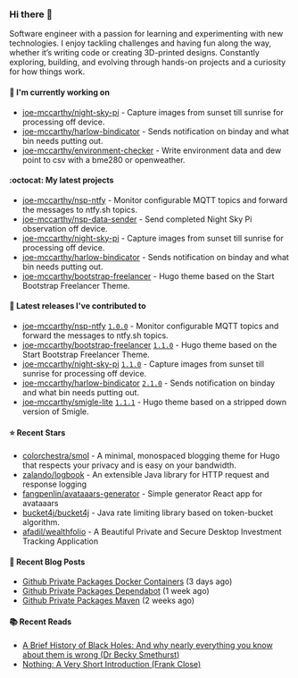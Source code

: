 ### Hi there :wave:

Software engineer with a passion for learning and experimenting with new technologies. I enjoy tackling challenges and having fun along the way, whether it’s writing code or creating 3D-printed designs. Constantly exploring, building, and evolving through hands-on projects and a curiosity for how things work.

#### :construction_worker: I'm currently working on

- [joe-mccarthy/night-sky-pi](https://github.com/joe-mccarthy/night-sky-pi) - Capture images from sunset till sunrise for processing off device.
- [joe-mccarthy/harlow-bindicator](https://github.com/joe-mccarthy/harlow-bindicator) - Sends notification on binday and what bin needs putting out.
- [joe-mccarthy/environment-checker](https://github.com/joe-mccarthy/environment-checker) - Write environment data and dew point to csv with a bme280 or openweather.

#### :octocat: My latest projects

- [joe-mccarthy/nsp-ntfy](https://github.com/joe-mccarthy/nsp-ntfy) - Monitor configurable MQTT topics and forward the messages to ntfy.sh topics.
- [joe-mccarthy/nsp-data-sender](https://github.com/joe-mccarthy/nsp-data-sender) - Send completed Night Sky Pi observation off device.
- [joe-mccarthy/night-sky-pi](https://github.com/joe-mccarthy/night-sky-pi) - Capture images from sunset till sunrise for processing off device.
- [joe-mccarthy/harlow-bindicator](https://github.com/joe-mccarthy/harlow-bindicator) - Sends notification on binday and what bin needs putting out.
- [joe-mccarthy/bootstrap-freelancer](https://github.com/joe-mccarthy/bootstrap-freelancer) - Hugo theme based on the Start Bootstrap Freelancer Theme.

#### :rocket: Latest releases I've contributed to

- [joe-mccarthy/nsp-ntfy](https://github.com/joe-mccarthy/nsp-ntfy) [`1.0.0`](https://github.com/joe-mccarthy/nsp-ntfy/releases/tag/1.0.0) - Monitor configurable MQTT topics and forward the messages to ntfy.sh topics.
- [joe-mccarthy/bootstrap-freelancer](https://github.com/joe-mccarthy/bootstrap-freelancer) [`1.1.0`](https://github.com/joe-mccarthy/bootstrap-freelancer/releases/tag/1.1.0) - Hugo theme based on the Start Bootstrap Freelancer Theme.
- [joe-mccarthy/night-sky-pi](https://github.com/joe-mccarthy/night-sky-pi) [`1.1.0`](https://github.com/joe-mccarthy/night-sky-pi/releases/tag/1.1.0) - Capture images from sunset till sunrise for processing off device.
- [joe-mccarthy/harlow-bindicator](https://github.com/joe-mccarthy/harlow-bindicator) [`2.1.0`](https://github.com/joe-mccarthy/harlow-bindicator/releases/tag/2.1.0) - Sends notification on binday and what bin needs putting out.
- [joe-mccarthy/smigle-lite](https://github.com/joe-mccarthy/smigle-lite) [`1.1.1`](https://github.com/joe-mccarthy/smigle-lite/releases/tag/1.1.1) - Hugo theme based on a stripped down version of Smigle.

#### :star: Recent Stars

- [colorchestra/smol](https://github.com/colorchestra/smol) - A minimal, monospaced blogging theme for Hugo that respects your privacy and is easy on your bandwidth.
- [zalando/logbook](https://github.com/zalando/logbook) - An extensible Java library for HTTP request and response logging
- [fangpenlin/avataaars-generator](https://github.com/fangpenlin/avataaars-generator) - Simple generator React app for avataaars
- [bucket4j/bucket4j](https://github.com/bucket4j/bucket4j) - Java rate limiting library based on token-bucket algorithm.
- [afadil/wealthfolio](https://github.com/afadil/wealthfolio) - A Beautiful Private and Secure Desktop Investment Tracking Application

#### :loudspeaker: Recent Blog Posts

- [Github Private Packages Docker Containers](https://joe-mccarthy.github.io/private-github-docker-packages/) (3 days ago)
- [Github Private Packages Dependabot](https://joe-mccarthy.github.io/dependabot-with-private-packages/) (1 week ago)
- [Github Private Packages Maven](https://joe-mccarthy.github.io/private-github-maven-packages/) (2 weeks ago)

#### :books: Recent Reads

- [A Brief History of Black Holes: And why nearly everything you know about them is wrong (Dr Becky Smethurst)](https://amzn.eu/d/4UPtW5n)
- [Nothing: A Very Short Introduction (Frank Close)](https://www.amazon.co.uk/Nothing-Very-Short-Introduction-Introductions/dp/0199225869)
